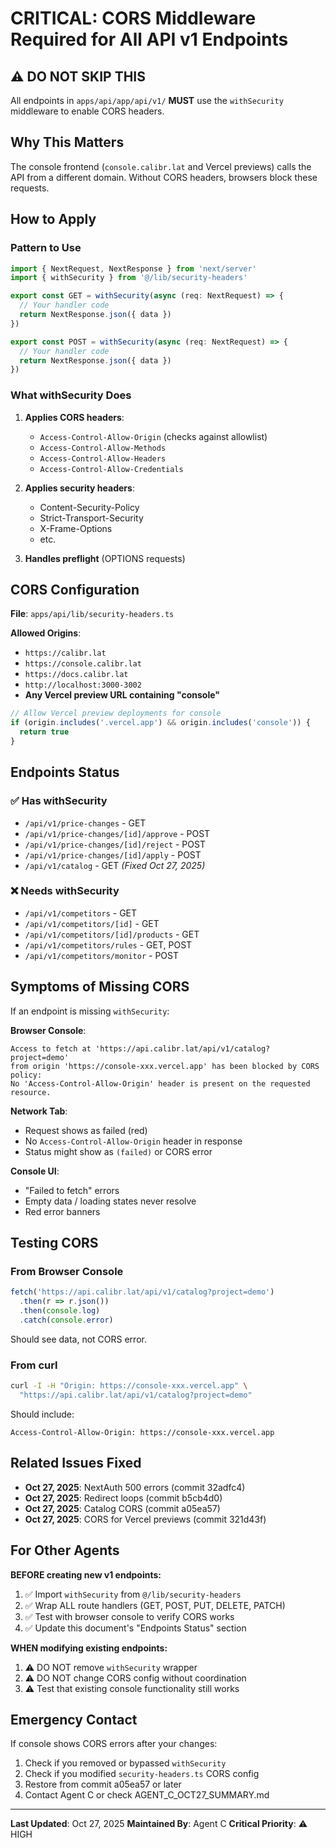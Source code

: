 # CRITICAL: CORS Middleware Required for All API v1 Endpoints

## ⚠️ DO NOT SKIP THIS

All endpoints in `apps/api/app/api/v1/` **MUST** use the `withSecurity` middleware to enable CORS headers.

## Why This Matters

The console frontend (`console.calibr.lat` and Vercel previews) calls the API from a different domain. Without CORS headers, browsers block these requests.

## How to Apply

### Pattern to Use

```typescript
import { NextRequest, NextResponse } from 'next/server'
import { withSecurity } from '@/lib/security-headers'

export const GET = withSecurity(async (req: NextRequest) => {
  // Your handler code
  return NextResponse.json({ data })
})

export const POST = withSecurity(async (req: NextRequest) => {
  // Your handler code
  return NextResponse.json({ data })
})
```

### What withSecurity Does

1. **Applies CORS headers**:
   - `Access-Control-Allow-Origin` (checks against allowlist)
   - `Access-Control-Allow-Methods`
   - `Access-Control-Allow-Headers`
   - `Access-Control-Allow-Credentials`

2. **Applies security headers**:
   - Content-Security-Policy
   - Strict-Transport-Security
   - X-Frame-Options
   - etc.

3. **Handles preflight** (OPTIONS requests)

## CORS Configuration

**File**: `apps/api/lib/security-headers.ts`

**Allowed Origins**:
- `https://calibr.lat`
- `https://console.calibr.lat`
- `https://docs.calibr.lat`
- `http://localhost:3000-3002`
- **Any Vercel preview URL containing "console"**

```typescript
// Allow Vercel preview deployments for console
if (origin.includes('.vercel.app') && origin.includes('console')) {
  return true
}
```

## Endpoints Status

### ✅ Has withSecurity
- `/api/v1/price-changes` - GET
- `/api/v1/price-changes/[id]/approve` - POST
- `/api/v1/price-changes/[id]/reject` - POST
- `/api/v1/price-changes/[id]/apply` - POST
- `/api/v1/catalog` - GET *(Fixed Oct 27, 2025)*

### ❌ Needs withSecurity
- `/api/v1/competitors` - GET
- `/api/v1/competitors/[id]` - GET
- `/api/v1/competitors/[id]/products` - GET
- `/api/v1/competitors/rules` - GET, POST
- `/api/v1/competitors/monitor` - POST

## Symptoms of Missing CORS

If an endpoint is missing `withSecurity`:

**Browser Console**:
```
Access to fetch at 'https://api.calibr.lat/api/v1/catalog?project=demo'
from origin 'https://console-xxx.vercel.app' has been blocked by CORS policy:
No 'Access-Control-Allow-Origin' header is present on the requested resource.
```

**Network Tab**:
- Request shows as failed (red)
- No `Access-Control-Allow-Origin` header in response
- Status might show as `(failed)` or CORS error

**Console UI**:
- "Failed to fetch" errors
- Empty data / loading states never resolve
- Red error banners

## Testing CORS

### From Browser Console
```javascript
fetch('https://api.calibr.lat/api/v1/catalog?project=demo')
  .then(r => r.json())
  .then(console.log)
  .catch(console.error)
```

Should see data, not CORS error.

### From curl
```bash
curl -I -H "Origin: https://console-xxx.vercel.app" \
  "https://api.calibr.lat/api/v1/catalog?project=demo"
```

Should include:
```
Access-Control-Allow-Origin: https://console-xxx.vercel.app
```

## Related Issues Fixed

- **Oct 27, 2025**: NextAuth 500 errors (commit 32adfc4)
- **Oct 27, 2025**: Redirect loops (commit b5cb4d0)
- **Oct 27, 2025**: Catalog CORS (commit a05ea57)
- **Oct 27, 2025**: CORS for Vercel previews (commit 321d43f)

## For Other Agents

**BEFORE creating new v1 endpoints:**
1. ✅ Import `withSecurity` from `@/lib/security-headers`
2. ✅ Wrap ALL route handlers (GET, POST, PUT, DELETE, PATCH)
3. ✅ Test with browser console to verify CORS works
4. ✅ Update this document's "Endpoints Status" section

**WHEN modifying existing endpoints:**
1. ⚠️ DO NOT remove `withSecurity` wrapper
2. ⚠️ DO NOT change CORS config without coordination
3. ⚠️ Test that existing console functionality still works

## Emergency Contact

If console shows CORS errors after your changes:
1. Check if you removed or bypassed `withSecurity`
2. Check if you modified `security-headers.ts` CORS config
3. Restore from commit a05ea57 or later
4. Contact Agent C or check AGENT_C_OCT27_SUMMARY.md

---

**Last Updated**: Oct 27, 2025
**Maintained By**: Agent C
**Critical Priority**: ⚠️ HIGH
